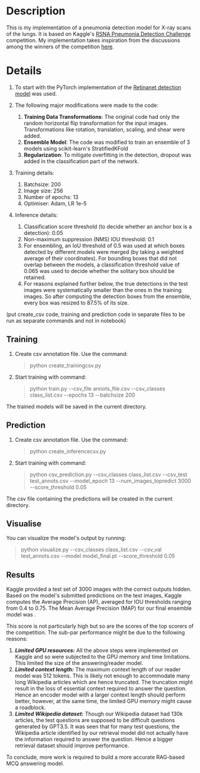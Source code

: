 # Description

This is my implementation of a pneumonia detection model for X-ray scans of the lungs. It is based on Kaggle's [RSNA Pneumonia Detection Challenge](https://www.kaggle.com/competitions/rsna-pneumonia-detection-challenge/overview) competition. My implementation takes inspiration from the discussions among the winners of the competition [here](https://www.kaggle.com/competitions/rsna-pneumonia-detection-challenge/discussion?sort=hotness).

# Details

1) To start with the PyTorch implementation of the [Retinanet detection model](https://github.com/yhenon/pytorch-retinanet) was used.

2) The following major modifications were made to the code:
   1) **Training Data Transformations**: The original code had only the random horizontal flip transformation for the input images. Transformations like rotation, translation, scaling, and shear were added. 
   2) **Ensemble Model**: The code was modified to train an ensemble of 3 models using scikit-learn's StratifiedKFold
   3) **Regularization**: To mitigate overfitting in the detection, dropout was added in the classification part of the network.

4) Training details:
   1) Batchsize: 200
   2) Image size: 256
   3) Number of epochs: 13
   4) Optimiser: Adam, LR 1e-5 

6) Inference details:
   1) Classification score threshold (to decide whether an anchor box is a detection): 0.05
   2) Non-maximum suppression (NMS) IOU threshold: 0.1
   3) For ensembling, an IoU threshold of 0.5 was used at which boxes detected by different models were merged (by taking a weighted average of their coordinates). For bounding boxes that did not overlap between the models, a classification threshold value of 0.065 was used to decide whether the solitary box should be retained.
   4) For reasons explained further below, the true detections in the test images were systematically smaller than the ones in the training images. So after computing the detection boxes from the ensemble, every box was resized to 87.5% of its size. 


(put create_csv code, training and prediction code in separate files to be run as separate commands and not in notebook)
## Training

1) Create csv annotation file. Use the command:
   > python create_trainingcsv.py

3) Start training with command:
   > python train.py --csv_file annots_file.csv --csv_classes class_list.csv  --epochs 13 --batchsize 200

The trained models will be saved in the current directory.


## Prediction

1) Create csv annotation file. Use the command:
   > python create_inferencecsv.py

3) Start training with command:
   > python csv_prediction.py --csv_classes class_list.csv --csv_test test_annots.csv --model_epoch 13 --num_images_topredict 3000 --score_threshold 0.05

The csv file containing the predictions will be created in the current directory.


## Visualise

You can visualize the model's output by running: 
   > python visualize.py --csv_classes class_list.csv --csv_val test_annots.csv --model model_final.pt --score_threshold 0.05


## Results

Kaggle provided a test set of 3000 images with the correct outputs hidden. Based on the model's submitted predictions on the test images, Kaggle computes the Average Precision (AP), averaged for IOU thresholds ranging from 0.4 to 0.75. The Mean Average Precision (MAP) for our final ensemble model was <number>. 

This score is not particularly high but so are the scores of the top scorers of the competition. The sub-par performance might be due to the following reasons:

1) **_Limited GPU resources:_** All the above steps were implemented on Kaggle and so were subjected to the GPU memory and time limitations. This limited the size of the answering/reader model.
2) **_Limited context length:_** The maximum context length of our reader model was 512 tokens. This is likely not enough to accommodate many long Wikipedia articles which are hence truncated. The truncation might result in the loss of essential context required to answer the question. Hence an encoder model with a larger context length should perform better, however, at the same time, the limited GPU memory might cause a roadblock.
3) **_Limited Wikipedia dataset:_** Though our Wikipedia dataset had 130k articles, the test questions are supposed to be difficult questions generated by GPT3.5. It was seen that for many test questions, the Wikipedia article identified by our retrieval model did not actually have the information required to answer the question. Hence a bigger retrieval dataset should improve performance.

To conclude, more work is required to build a more accurate RAG-based MCQ answering model.

